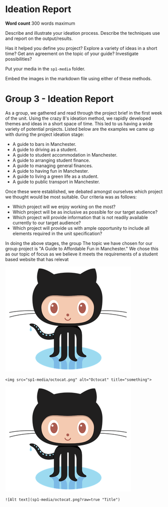 # Ideation Report

**Word count** 300 words maximum

Describe and illustrate your ideation process. Describe the techniques use and report on the output/results.

Has it helped you define you project? Explore a variety of ideas in a short time? Get ann agreement on the topic of your guide? Investigate possibilities?

Put your media in the `sp1-media` folder.

Embed the images in the markdown file using either of these methods.

# Group 3 - Ideation Report

As a group, we gathered and read through the project brief in the first week of the unit. Using the crazy 8's ideation method, we rapidly developed themes and ideas in a short space of time. This led to us having a wide variety of potential projects. Listed below are the examples we came up with during the project ideation stage:

* A guide to bars in Manchester.
* A guide to driving as a student.
* A guide to student accommodation in Manchester.
* A guide to arranging student finance.
* A guide to managing general finances.
* A guide to having fun in Manchester.
* A guide to living a green life as a student.
* A guide to public transport in Manchester.


Once these were established, we debated amongst ourselves which project we thought would be most suitable. Our criteria was as follows:

* Which project will we enjoy working on the most?
* Which project will be as inclusive as possible for our target audience?
* Which project will provide information that is not readily available currently to our target audience?
* Which project will provide us with ample opportunity to include all elements required in the unit specification?

In doing the above stages, the group The topic we have chosen for our group project is "A Guide to Affordable Fun in Manchester." We chose this as our topic of focus as we believe it meets the requirements of a student based website that has relevat

<img src="sp1-media/octocat.png" alt="Octocat" title="something">

```
<img src="sp1-media/octocat.png" alt="Octocat" title="something">
```

![Alt text](sp1-media/octocat.png?raw=true "Title")

```
![Alt text](sp1-media/octocat.png?raw=true "Title")
```
